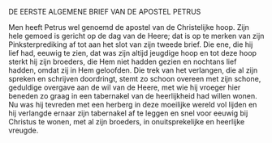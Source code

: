 
DE EERSTE ALGEMENE BRIEF VAN DE APOSTEL PETRUS

Men heeft Petrus wel genoemd de apostel van de Christelijke hoop. Zijn hele gemoed  is gericht op de dag van de Heere; dat is op te merken van zijn Pinksterprediking af tot aan het slot van zijn tweede brief. Die ene, die hij lief had, eeuwig te zien, dat was zijn altijd jeugdige hoop en tot deze hoop sterkt hij zijn broeders, die Hem niet hadden gezien en nochtans lief hadden,  omdat  zij in Hem geloofden.  Die trek  van het  verlangen,  die al zijn spreken en schrijven doordringt, stemt zo schoon overeen met zijn schone, geduldige overgave aan de wil van de Heere, met wie hij vroeger hier beneden zo graag in een tabernakel van de heerlijkheid had willen wonen. Nu was hij tevreden met een herberg in deze moeilijke wereld vol lijden en hij verlangde ernaar zijn tabernakel af te leggen en snel voor eeuwig bij Christus te wonen, met al zijn broeders, in onuitsprekelijke en heerlijke vreugde.

